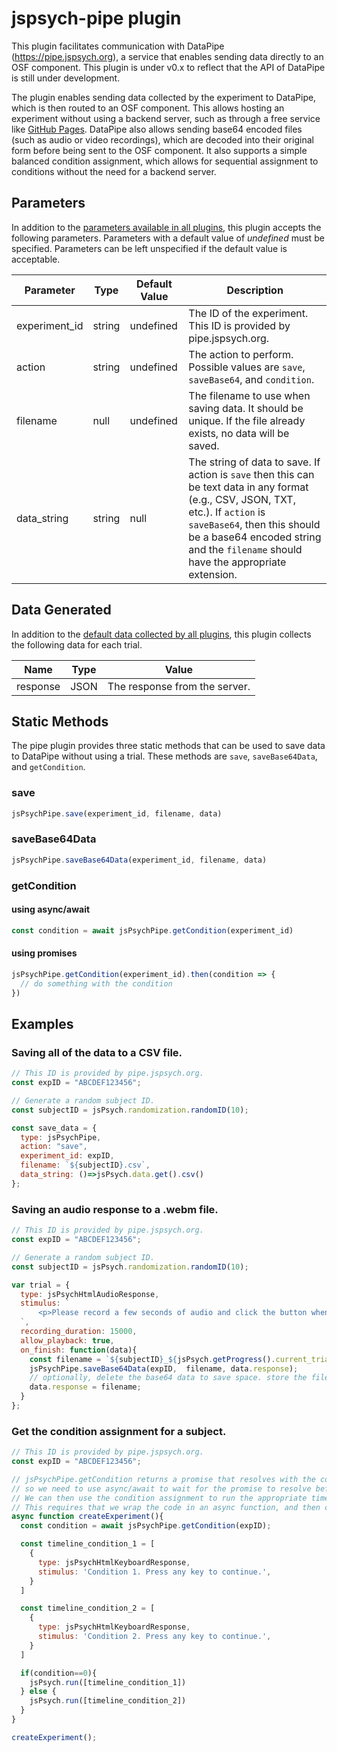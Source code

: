 # jspsych-pipe plugin

This plugin facilitates communication with DataPipe (https://pipe.jspsych.org), a service that enables sending data directly to an OSF component. This plugin is under v0.x to reflect that the API of DataPipe is still under development.

The plugin enables sending data collected by the experiment to DataPipe, which is then routed to an OSF component. This allows hosting an experiment without using a backend server, such as through a free service like [GitHub Pages](https://pages.github.com/). DataPipe also allows sending base64 encoded files (such as audio or video recordings), which are decoded into their original form before being sent to the OSF component. It also supports a simple balanced condition assignment, which allows for sequential assignment to conditions without the need for a backend server.

## Parameters

In addition to the [parameters available in all plugins](https://www.jspsych.org/overview/plugins#parameters-available-in-all-plugins), this plugin accepts the following parameters. Parameters with a default value of *undefined* must be specified. Parameters can be left unspecified if the default value is acceptable.

| Parameter | Type | Default Value | Description |
| ----------|------|---------------|------------ |
| experiment_id | string | undefined | The ID of the experiment. This ID is provided by pipe.jspsych.org. |
| action | string | undefined | The action to perform. Possible values are `save`, `saveBase64`, and `condition`. |
| filename | null | undefined | The filename to use when saving data. It should be unique. If the file already exists, no data will be saved. |
| data_string | string | null | The string of data to save. If action is `save` then this can be text data in any format (e.g., CSV, JSON, TXT, etc.). If `action` is `saveBase64`, then this should be a base64 encoded string and the `filename` should have the appropriate extension. | 


## Data Generated

In addition to the [default data collected by all plugins](../overview/plugins.md#data-collected-by-all-plugins), this plugin collects the following data for each trial.

| Name      | Type    | Value                                    |
| --------- | ------- | ---------------------------------------- |
| response | JSON | The response from the server. |

## Static Methods

The pipe plugin provides three static methods that can be used to save data to DataPipe without using a trial. These methods are `save`, `saveBase64Data`, and `getCondition`.

### save

```js
jsPsychPipe.save(experiment_id, filename, data)
```

### saveBase64Data

```js
jsPsychPipe.saveBase64Data(experiment_id, filename, data)
```

### getCondition

#### using async/await
```js
const condition = await jsPsychPipe.getCondition(experiment_id)
```

#### using promises
```js
jsPsychPipe.getCondition(experiment_id).then(condition => {
  // do something with the condition
})
```

## Examples

### Saving all of the data to a CSV file.

```javascript
// This ID is provided by pipe.jspsych.org.
const expID = "ABCDEF123456";

// Generate a random subject ID.
const subjectID = jsPsych.randomization.randomID(10);

const save_data = {
  type: jsPsychPipe,
  action: "save",
  experiment_id: expID,
  filename: `${subjectID}.csv`,
  data_string: ()=>jsPsych.data.get().csv()
};
```

### Saving an audio response to a .webm file.

```javascript
// This ID is provided by pipe.jspsych.org.
const expID = "ABCDEF123456";

// Generate a random subject ID.
const subjectID = jsPsych.randomization.randomID(10);

var trial = {
  type: jsPsychHtmlAudioResponse,
  stimulus: `
      <p>Please record a few seconds of audio and click the button when you are done.</p>
  `,
  recording_duration: 15000,
  allow_playback: true,
  on_finish: function(data){
    const filename = `${subjectID}_${jsPsych.getProgress().current_trial_global}_audio.webm`;
    jsPsychPipe.saveBase64Data(expID,  filename, data.response);
    // optionally, delete the base64 data to save space. store the filename instead.
    data.response = filename;
  }
};
```

### Get the condition assignment for a subject.

```javascript
// This ID is provided by pipe.jspsych.org.
const expID = "ABCDEF123456";

// jsPsychPipe.getCondition returns a promise that resolves with the condition assignment,
// so we need to use async/await to wait for the promise to resolve before we have the condition assignment.
// We can then use the condition assignment to run the appropriate timeline.
// This requires that we wrap the code in an async function, and then call that function.
async function createExperiment(){
  const condition = await jsPsychPipe.getCondition(expID);

  const timeline_condition_1 = [
    {
      type: jsPsychHtmlKeyboardResponse,
      stimulus: 'Condition 1. Press any key to continue.',
    }
  ]

  const timeline_condition_2 = [
    {
      type: jsPsychHtmlKeyboardResponse,
      stimulus: 'Condition 2. Press any key to continue.',
    }
  ]

  if(condition==0){
    jsPsych.run([timeline_condition_1])
  } else {
    jsPsych.run([timeline_condition_2])
  }
}

createExperiment();
```
